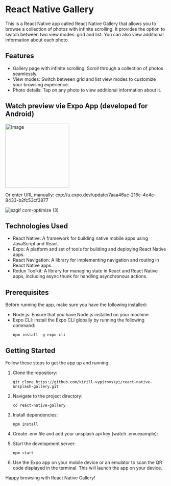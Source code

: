 # React Native Gallery

This is a React Native app called React Native Gallery that allows you to browse a collection of photos with infinite scrolling. It provides the option to switch between two view modes: grid and list. You can also view additional information about each photo.

## Features

- Gallery page with infinite scrolling: Scroll through a collection of photos seamlessly.
- View modes: Switch between grid and list view modes to customize your browsing experience.
- Photo details: Tap on any photo to view additional information about it.

## Watch preview vie Expo App (developed for Android)

<img src="https://github.com/kirill-vypirovskyi/react-native-unsplash-gallery/assets/121887457/dee73cfc-3e8d-431a-a9aa-58d18c972175" alt="Image" width="200" height="200">

Or enter URL manually: exp://u.expo.dev/update/7aaa46ac-216c-4e4e-8433-b2fc53cf3877

![ezgif com-optimize (3)](https://github.com/kirill-vypirovskyi/react-native-unsplash-gallery/assets/121887457/ac62f0f2-6870-4ec5-9788-a3c26b8a01a8)

## Technologies Used

- React Native: A framework for building native mobile apps using JavaScript and React.
- Expo: A platform and set of tools for building and deploying React Native apps.
- React Navigation: A library for implementing navigation and routing in React Native apps.
- Redux Toolkit: A library for managing state in React and React Native apps, including async thunk for handling asynchronous actions.

## Prerequisites

Before running the app, make sure you have the following installed:

- Node.js: Ensure that you have Node.js installed on your machine.
- Expo CLI: Install the Expo CLI globally by running the following command:
  ```
  npm install -g expo-cli
  ```

## Getting Started

Follow these steps to get the app up and running:

1. Clone the repository:
   ```
   git clone https://github.com/kirill-vypirovskyi/react-native-unsplash-gallery.git
   ```

2. Navigate to the project directory:
   ```
   cd react-native-gallery
   ```

3. Install dependencies:
   ```
   npm install
   ```
   
4. Create .env file and add your unsplash api key (watch .env.example):

5. Start the development server:
   ```
   npm start
   ```

5. Use the Expo app on your mobile device or an emulator to scan the QR code displayed in the terminal. This will launch the app on your device.

Happy browsing with React Native Gallery!
